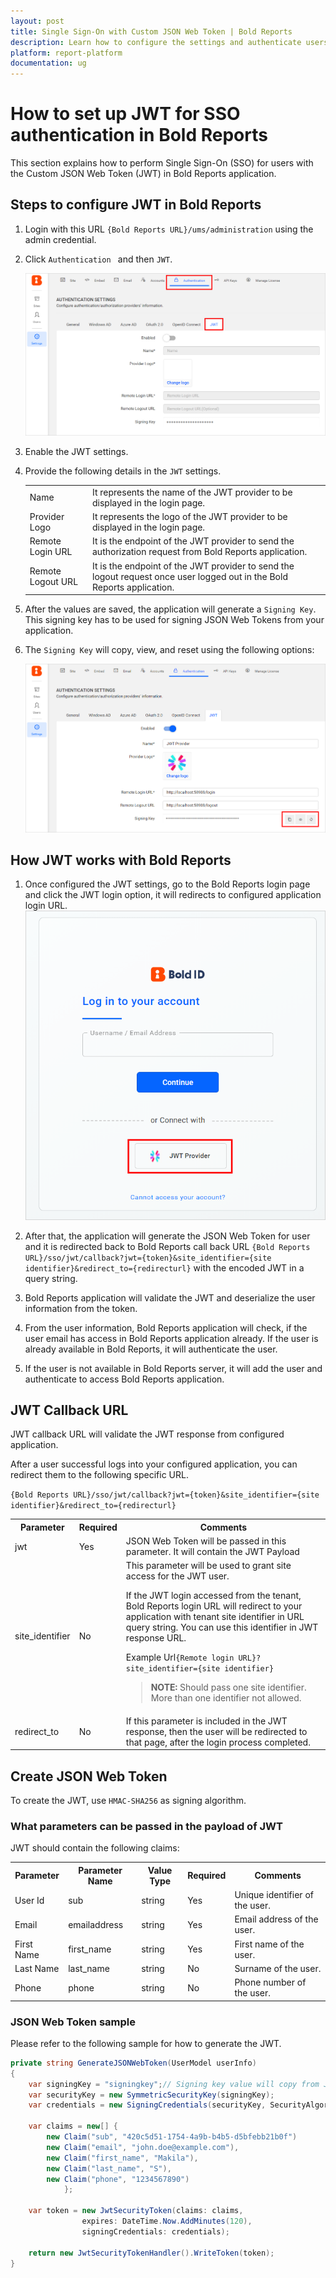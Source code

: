 ```yaml
---
layout: post
title: Single Sign-On with Custom JSON Web Token | Bold Reports
description: Learn how to configure the settings and authenticate users with SSO using custom JSON Web Token with Bold Reports application.
platform: report-platform
documentation: ug
---
```


# How to set up JWT for SSO authentication in Bold Reports

This section explains how to perform Single Sign-On (SSO) for users with the Custom JSON Web Token (JWT) in Bold Reports application.

## Steps to configure JWT in Bold Reports

1. Login with this URL `{Bold Reports URL}/ums/administration` using the admin credential.

2. Click `Authentication ` and then `JWT`. 

   ![JWT Configuration](/static/assets/on-premise/images/tenant-management/site-management/authentication/jwt-configuration.png)

3. Enable the JWT settings.

4. Provide the following details in the `JWT` settings.

    <table>

    <tr>
    <td>Name</td>
    <td>It represents the name of the JWT provider to be displayed in the login page.</td>
    </tr>

    <tr>
    <td>Provider Logo</td>
    <td>It represents the logo of the JWT provider to be displayed in the login page.</td>
    </tr>

    <tr>
    <td>Remote Login URL</td>
    <td>It is the endpoint of the JWT provider to send the authorization request from Bold Reports application.</td>
    </tr>

    <tr>
    <td>Remote Logout URL</td>
    <td>It is the endpoint of the JWT provider to send the logout request once user logged out in the Bold Reports application.</td>
    </tr>

    </table>

5. After the values are saved, the application will generate a `Signing Key`. This signing key has to be used for signing JSON Web Tokens from your application.  

6. The `Signing Key` will copy, view, and reset using the following options:

    ![Copy](/static/assets/on-premise/images/tenant-management/site-management/authentication/jwt-signingkey-options.png)

## How JWT works with Bold Reports

1. Once configured the JWT settings, go to the Bold Reports login page and click the JWT login option, it will redirects to configured application login URL.
    ![JWT Login](/static/assets/on-premise/images/tenant-management/site-management/authentication/jwt-login-option.png)

2. After that, the application will generate the JSON Web Token for user and it is redirected back to Bold Reports call back URL `{Bold Reports URL}/sso/jwt/callback?jwt={token}&site_identifier={site identifier}&redirect_to={redirecturl}` with the encoded JWT in a query string.

3. Bold Reports application will validate the JWT and deserialize the user information from the token.

4. From the user information, Bold Reports application will check, if the user email has access in Bold Reports application already. If the user is already available in Bold Reports, it will authenticate the user.

5. If the user is not available in Bold Reports server, it will add the user and authenticate to access Bold Reports application.

## JWT Callback URL

  JWT callback URL will validate the JWT response from configured application.

  After a user successful logs into your configured application, you can redirect them to the following specific URL.

 `{Bold Reports URL}/sso/jwt/callback?jwt={token}&site_identifier={site identifier}&redirect_to={redirecturl}`

  <table>
    <tr>
    <th>Parameter</th>
    <th>Required</th>
    <th>Comments</th>
  </tr>

   <tr>
   <td>jwt</td>
   <td>Yes</td>
   <td>JSON Web Token will be passed in this parameter. It will contain the JWT Payload</td>
   </tr>

   <tr>
   <td>site_identifier</td>
   <td>No</td>
   <td>This parameter will be used to grant site access for the JWT user.

   If the JWT login accessed from the tenant, Bold Reports login URL will redirect to your application with tenant site identifier in URL query string. You can use this identifier in JWT response URL.

   Example Url`{Remote login URL}?site_identifier={site identifier}`

   > **NOTE:** Should pass one site identifier. More than one identifier not allowed.
   </td>
   </tr>

   <tr>
   <td>redirect_to</td>
   <td>No</td>
   <td>If this parameter is included in the JWT response, then the user will be redirected to that page, after the login process completed.</td>
   </tr>
   </table>

## Create JSON Web Token

To create the JWT, use `HMAC-SHA256` as signing algorithm.  

### What parameters can be passed in the payload of JWT

JWT should contain the following claims:

   <table>
   <tr>
    <th>Parameter</th>
    <th>Parameter Name</th>
    <th>Value Type</th>
    <th>Required</th>
    <th>Comments</th>
   </tr>

   <tr>
    <td>User Id</td>
   <td>sub</td>
   <td>string</td>
   <td>Yes</td>
   <td>Unique identifier of the user.</td>
   </tr>

   <tr>
   <td>Email</td>
   <td>emailaddress</td>
   <td>string</td>
   <td>Yes</td>
   <td>Email address of the user.</td>
   </tr>

   <tr>
   <td>First Name</td>
   <td>first_name</td>
   <td>string</td>
   <td>Yes</td>
   <td>First name of the user.</td>
   </tr>

   <tr>
   <td>Last Name</td>
   <td>last_name</td>
   <td>string</td>
   <td>No</td>
   <td>Surname of the user.</td>
   </tr>

   <tr>
   <td>Phone</td>
   <td>phone</td>
   <td>string</td>
   <td>No</td>
   <td>Phone number of the user.</td>
   </tr>
   </table>

### JSON Web Token sample

Please refer to the following sample for how to generate the JWT.

```c#
private string GenerateJSONWebToken(UserModel userInfo)
{
    var signingKey = "signingkey";// Signing key value will copy from JWT Settings page
    var securityKey = new SymmetricSecurityKey(signingKey);
    var credentials = new SigningCredentials(securityKey, SecurityAlgorithms.HmacSha256Signature, SecurityAlgorithms.Sha256Digest);

    var claims = new[] {
        new Claim("sub", "420c5d51-1754-4a9b-b4b5-d5bfebb21b0f")
        new Claim("email", "john.doe@example.com"),
        new Claim("first_name", "Makila"),
        new Claim("last_name", "S"),
        new Claim("phone", "1234567890")
            };

    var token = new JwtSecurityToken(claims: claims,
                expires: DateTime.Now.AddMinutes(120),
                signingCredentials: credentials);

    return new JwtSecurityTokenHandler().WriteToken(token);
}
```

